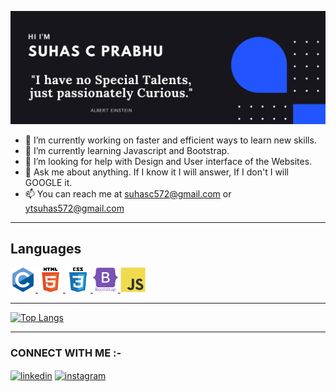 
![](Profile_Github.png)


    

- 🔭 I’m currently working on faster and efficient ways to learn new skills.
- 🌱 I’m currently learning Javascript and Bootstrap.
- 🤔 I’m looking for help with Design and User interface of the Websites.
- 💬 Ask me about anything. If I know it I will answer, If I don't I will GOOGLE it.
- 📫 You can reach me at suhasc572@gmail.com or ytsuhas572@gmail.com

<hr>

<!-- <a href="https://github.com/anuraghazra/github-readme-stats">
      <img width=325 align="left" src="https://github-readme-stats.vercel.app/api/top-langs/?username=SuhasC572&langs_count=20&theme=highcontrast&layout=compact" />
    </a> -->
    
## Languages
<div align="left">
  <a href="https://www.cprogramming.com/" target="_blank" title ="C"> <img
            src="https://raw.githubusercontent.com/devicons/devicon/master/icons/c/c-original.svg" alt="c" width="40"
            height="40" /> </a>  
  <a href="https://www.w3.org/html/" target="_blank" title ="html"> <img
            src="https://raw.githubusercontent.com/devicons/devicon/master/icons/html5/html5-original-wordmark.svg"
            alt="html5" width="40" height="40" /> </a>  
  <a href="https://www.w3schools.com/css/" target="_blank" title ="CSS">
        <img src="https://raw.githubusercontent.com/devicons/devicon/master/icons/css3/css3-original-wordmark.svg"
            alt="css3" width="40" height="40" /> </a>
  <a href="https://getbootstrap.com" target="_blank" title ="bootstrap"> <img
            src="https://raw.githubusercontent.com/devicons/devicon/master/icons/bootstrap/bootstrap-plain-wordmark.svg"
            alt="bootstrap" width="40" height="40" /> </a>
    <a href="https://developer.mozilla.org/en-US/docs/Web/JavaScript" target="_blank" title ="JavaScript"> <img
            src="https://raw.githubusercontent.com/devicons/devicon/master/icons/javascript/javascript-original.svg"
            alt="javascript" width="40" height="40" /> </a>
  </div>

<hr>

[![Top Langs](https://github-readme-stats.vercel.app/api/top-langs/?username=SuhasC572&layout=compact)](https://github.com/anuraghazra/github-readme-stats)


<hr>

### CONNECT WITH ME :- 

<div align="left">
     <a href="https://www.linkedin.com/in/suhas-c-prabhu-963398211/" target="blank"><img align="center"
            src="https://cdn.jsdelivr.net/npm/simple-icons@3.0.1/icons/linkedin.svg" alt="linkedin" height="30"
            width="40" /></a>
     <a href="https://www.instagram.com/spice_.of_life/" target="blank"><img align="center"
            src="https://cdn.jsdelivr.net/npm/simple-icons@3.0.1/icons/instagram.svg" alt="instagram" height="30"
                                                                             width="40" /></a>
    </div>



